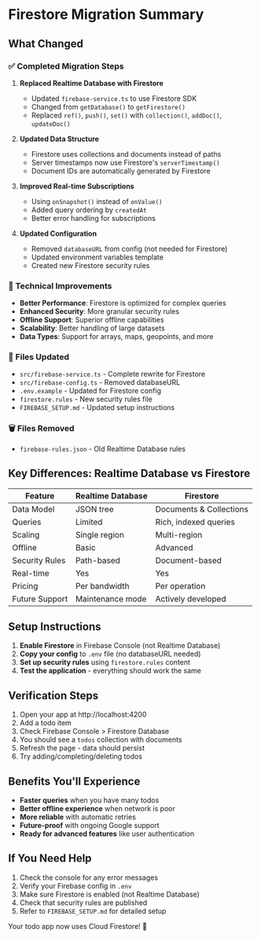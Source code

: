 # Firestore Migration Summary

## What Changed

### ✅ Completed Migration Steps

1. **Replaced Realtime Database with Firestore**
   - Updated `firebase-service.ts` to use Firestore SDK
   - Changed from `getDatabase()` to `getFirestore()`
   - Replaced `ref()`, `push()`, `set()` with `collection()`, `addDoc()`, `updateDoc()`

2. **Updated Data Structure**
   - Firestore uses collections and documents instead of paths
   - Server timestamps now use Firestore's `serverTimestamp()`
   - Document IDs are automatically generated by Firestore

3. **Improved Real-time Subscriptions**
   - Using `onSnapshot()` instead of `onValue()`
   - Added query ordering by `createdAt`
   - Better error handling for subscriptions

4. **Updated Configuration**
   - Removed `databaseURL` from config (not needed for Firestore)
   - Updated environment variables template
   - Created new Firestore security rules

### 🔧 Technical Improvements

- **Better Performance**: Firestore is optimized for complex queries
- **Enhanced Security**: More granular security rules
- **Offline Support**: Superior offline capabilities
- **Scalability**: Better handling of large datasets
- **Data Types**: Support for arrays, maps, geopoints, and more

### 📁 Files Updated

- `src/firebase-service.ts` - Complete rewrite for Firestore
- `src/firebase-config.ts` - Removed databaseURL
- `.env.example` - Updated for Firestore config
- `firestore.rules` - New security rules file
- `FIREBASE_SETUP.md` - Updated setup instructions

### 🗑️ Files Removed

- `firebase-rules.json` - Old Realtime Database rules

## Key Differences: Realtime Database vs Firestore

| Feature | Realtime Database | Firestore |
|---------|------------------|-----------|
| Data Model | JSON tree | Documents & Collections |
| Queries | Limited | Rich, indexed queries |
| Scaling | Single region | Multi-region |
| Offline | Basic | Advanced |
| Security Rules | Path-based | Document-based |
| Real-time | Yes | Yes |
| Pricing | Per bandwidth | Per operation |
| Future Support | Maintenance mode | Actively developed |

## Setup Instructions

1. **Enable Firestore** in Firebase Console (not Realtime Database)
2. **Copy your config** to `.env` file (no databaseURL needed)
3. **Set up security rules** using `firestore.rules` content
4. **Test the application** - everything should work the same

## Verification Steps

1. Open your app at http://localhost:4200
2. Add a todo item
3. Check Firebase Console > Firestore Database
4. You should see a `todos` collection with documents
5. Refresh the page - data should persist
6. Try adding/completing/deleting todos

## Benefits You'll Experience

- **Faster queries** when you have many todos
- **Better offline experience** when network is poor
- **More reliable** with automatic retries
- **Future-proof** with ongoing Google support
- **Ready for advanced features** like user authentication

## If You Need Help

1. Check the console for any error messages
2. Verify your Firebase config in `.env`
3. Make sure Firestore is enabled (not Realtime Database)
4. Check that security rules are published
5. Refer to `FIREBASE_SETUP.md` for detailed setup

Your todo app now uses Cloud Firestore! 🎉